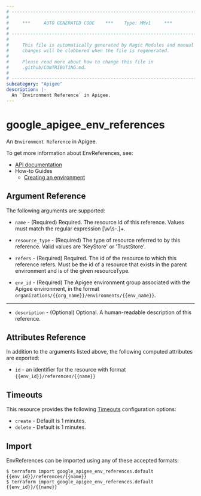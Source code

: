 ```yaml
---
# ----------------------------------------------------------------------------
#
#     ***     AUTO GENERATED CODE    ***    Type: MMv1     ***
#
# ----------------------------------------------------------------------------
#
#     This file is automatically generated by Magic Modules and manual
#     changes will be clobbered when the file is regenerated.
#
#     Please read more about how to change this file in
#     .github/CONTRIBUTING.md.
#
# ----------------------------------------------------------------------------
subcategory: "Apigee"
description: |-
  An `Environment Reference` in Apigee.
---
```


# google\_apigee\_env\_references

An `Environment Reference` in Apigee.


To get more information about EnvReferences, see:

* [API documentation](https://cloud.google.com/apigee/docs/reference/apis/apigee/rest/v1/organizations.environments.references/create)
* How-to Guides
    * [Creating an environment](https://cloud.google.com/apigee/docs/api-platform/get-started/create-environment)


## Argument Reference

The following arguments are supported:


* `name` -
  (Required)
  Required. The resource id of this reference. Values must match the regular expression [\w\s-.]+.

* `resource_type` -
  (Required)
  The type of resource referred to by this reference. Valid values are 'KeyStore' or 'TrustStore'.

* `refers` -
  (Required)
  Required. The id of the resource to which this reference refers. Must be the id of a resource that exists in the parent environment and is of the given resourceType.

* `env_id` -
  (Required)
  The Apigee environment group associated with the Apigee environment,
  in the format `organizations/{{org_name}}/environments/{{env_name}}`.


- - -


* `description` -
  (Optional)
  Optional. A human-readable description of this reference.


## Attributes Reference

In addition to the arguments listed above, the following computed attributes are exported:

* `id` - an identifier for the resource with format `{{env_id}}/references/{{name}}`


## Timeouts

This resource provides the following
[Timeouts](https://developer.hashicorp.com/terraform/plugin/sdkv2/resources/retries-and-customizable-timeouts) configuration options:

- `create` - Default is 1 minutes.
- `delete` - Default is 1 minutes.

## Import


EnvReferences can be imported using any of these accepted formats:

```
$ terraform import google_apigee_env_references.default {{env_id}}/references/{{name}}
$ terraform import google_apigee_env_references.default {{env_id}}/{{name}}
```

